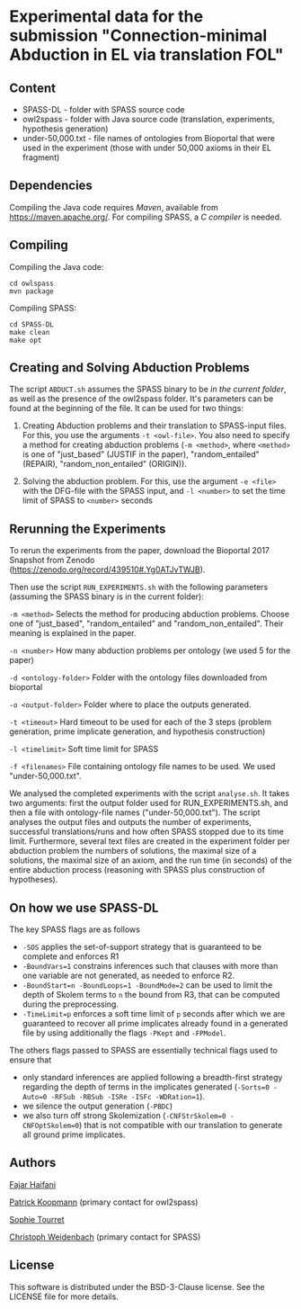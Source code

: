 Experimental data for the submission "Connection-minimal Abduction in EL via translation FOL"
=========================================================================================


Content
--------

 - SPASS-DL - folder with SPASS source code
 - owl2spass - folder with Java source code (translation, experiments,
   hypothesis generation) 
 - under-50,000.txt - file names of ontologies from Bioportal that
   were used in the experiment (those with under 50,000 axioms in their
   EL fragment) 
	

Dependencies
-------------

Compiling the Java code requires *Maven*, available from
https://maven.apache.org/. For compiling SPASS, a *C compiler* is
needed. 


Compiling
----------

Compiling the Java code:

    cd owlspass
    mvn package


Compiling SPASS:

    cd SPASS-DL
    make clean
    make opt



Creating and Solving Abduction Problems
----------------------------------------

The script `ABDUCT.sh` assumes the SPASS binary to be *in the current folder*,
as well as the presence of the owl2spass folder. It's parameters can be found
at the beginning of the file.  It can be used for two things:

  1. Creating Abduction problems and their translation to SPASS-input
     files. For this, you use the arguments `-t <owl-file>`. You also need
     to specify a method for creating abduction problems (`-m <method>`,
     where `<method>` is one of "just_based" (JUSTIF in the paper), "random_entailed" (REPAIR),
     "random_non_entailed" (ORIGIN)).
     
  2. Solving the abduction problem. For this, use the argument
     `-e <file>` with the DFG-file with the SPASS input, and
     `-l <number>` to set the time limit of SPASS to `<number>` seconds


Rerunning the Experiments
--------------------------

To rerun the experiments from the paper, download the Bioportal 2017
Snapshot from Zenodo (https://zenodo.org/record/439510#.Yg0ATJvTWJB).

Then use the script `RUN_EXPERIMENTS.sh` with the following parameters
(assuming the SPASS binary is in the current folder):


 `-m <method>` Selects the method for producing abduction problems. 
Choose one of "just_based", "random_entailed" and
"random_non_entailed". Their meaning is explained in the paper.


 `-n <number>` How many abduction problems per ontology (we used 5 for the paper)


 `-d <ontology-folder>` Folder with the ontology files downloaded from bioportal


  `-o <output-folder>` Folder where to place the outputs generated.


 `-t <timeout>` Hard timeout to be used for each of the 3 steps (problem generation,
prime implicate generation, and hypothesis construction) 


 `-l <timelimit>` Soft time limit for SPASS


 `-f <filenames>` File containing ontology file names to be used. We used "under-50,000.txt". 


We analysed the completed experiments with the script `analyse.sh`. It
takes two arguments:  first the output folder used for
RUN_EXPERIMENTS.sh, and then a file with ontology-file names
("under-50,000.txt"). The script analyses the output files and outputs
the number of experiments, successful translations/runs and how often
SPASS stopped due to its time limit. Furthermore, several text files
are created in the experiment folder per abduction problem the numbers of solutions,
the maximal size of a solutions, the maximal size of an axiom, and
the run time (in seconds) of the entire abduction process (reasoning
with SPASS plus construction of hypotheses). 




On how we use SPASS-DL
-----------------------

The key SPASS flags are as follows

* `-SOS` applies the set-of-support strategy that is guaranteed to be complete and enforces R1 
* `-BoundVars=1` constrains inferences such that clauses with more than one variable are not generated, as needed to enforce R2.
* `-BoundStart=n -BoundLoops=1 -BoundMode=2` can be used to limit the depth of Skolem terms to `n` the bound from R3, that can be computed during the preprocessing.
* `-TimeLimit=p` enforces a soft time limit of `p` seconds after which we are guaranteed to recover all prime implicates already found in a generated file by using additionally the flags `-PKept` and `-FPModel`.

The others flags passed to SPASS are essentially technical flags used to ensure that
- only standard inferences are applied following a breadth-first strategy regarding the depth of terms in the implicates generated (`-Sorts=0 -Auto=0 -RFSub -RBSub -ISRe -ISFc -WDRation=1`).
- we silence the output generation (`-PBDC`)
- we also turn off strong Skolemization (`-CNFStrSkolem=0 -CNFOptSkolem=0`) that is not compatible with our translation to generate all ground prime implicates.


Authors
---------


[Fajar Haifani](mailto:fhaifani@mpi-inf.mpg.de)

[Patrick Koopmann](mailto:patrick.koopmann@tu-dresden.de) (primary contact for owl2spass)

[Sophie Tourret](mailto:stourret@mpi-inf.mpg.de)

[Christoph Weidenbach](weidenbach@mpi-inf.mpg.de) (primary contact for SPASS)


License
--------

This software is distributed under the BSD-3-Clause license. See the LICENSE file for more details.
